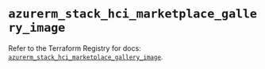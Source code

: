 # `azurerm_stack_hci_marketplace_gallery_image`

Refer to the Terraform Registry for docs: [`azurerm_stack_hci_marketplace_gallery_image`](https://registry.terraform.io/providers/hashicorp/azurerm/4.23.0/docs/resources/stack_hci_marketplace_gallery_image).
